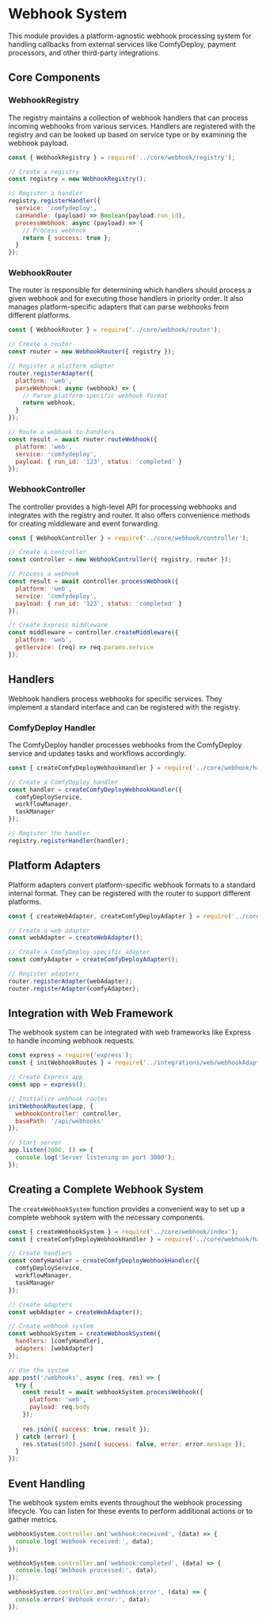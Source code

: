 # Webhook System

This module provides a platform-agnostic webhook processing system for handling callbacks from external services like ComfyDeploy, payment processors, and other third-party integrations.

## Core Components

### WebhookRegistry

The registry maintains a collection of webhook handlers that can process incoming webhooks from various services. Handlers are registered with the registry and can be looked up based on service type or by examining the webhook payload.

```javascript
const { WebhookRegistry } = require('../core/webhook/registry');

// Create a registry
const registry = new WebhookRegistry();

// Register a handler
registry.registerHandler({
  service: 'comfydeploy',
  canHandle: (payload) => Boolean(payload.run_id),
  processWebhook: async (payload) => {
    // Process webhook
    return { success: true };
  }
});
```

### WebhookRouter

The router is responsible for determining which handlers should process a given webhook and for executing those handlers in priority order. It also manages platform-specific adapters that can parse webhooks from different platforms.

```javascript
const { WebhookRouter } = require('../core/webhook/router');

// Create a router
const router = new WebhookRouter({ registry });

// Register a platform adapter
router.registerAdapter({
  platform: 'web',
  parseWebhook: async (webhook) => {
    // Parse platform-specific webhook format
    return webhook;
  }
});

// Route a webhook to handlers
const result = await router.routeWebhook({
  platform: 'web',
  service: 'comfydeploy',
  payload: { run_id: '123', status: 'completed' }
});
```

### WebhookController

The controller provides a high-level API for processing webhooks and integrates with the registry and router. It also offers convenience methods for creating middleware and event forwarding.

```javascript
const { WebhookController } = require('../core/webhook/controller');

// Create a controller
const controller = new WebhookController({ registry, router });

// Process a webhook
const result = await controller.processWebhook({
  platform: 'web',
  service: 'comfydeploy',
  payload: { run_id: '123', status: 'completed' }
});

// Create Express middleware
const middleware = controller.createMiddleware({
  platform: 'web',
  getService: (req) => req.params.service
});
```

## Handlers

Webhook handlers process webhooks for specific services. They implement a standard interface and can be registered with the registry.

### ComfyDeploy Handler

The ComfyDeploy handler processes webhooks from the ComfyDeploy service and updates tasks and workflows accordingly.

```javascript
const { createComfyDeployWebhookHandler } = require('../core/webhook/handlers/comfyDeployHandler');

// Create a ComfyDeploy handler
const handler = createComfyDeployWebhookHandler({
  comfyDeployService,
  workflowManager,
  taskManager
});

// Register the handler
registry.registerHandler(handler);
```

## Platform Adapters

Platform adapters convert platform-specific webhook formats to a standard internal format. They can be registered with the router to support different platforms.

```javascript
const { createWebAdapter, createComfyDeployAdapter } = require('../core/webhook/adapter');

// Create a web adapter
const webAdapter = createWebAdapter();

// Create a ComfyDeploy-specific adapter
const comfyAdapter = createComfyDeployAdapter();

// Register adapters
router.registerAdapter(webAdapter);
router.registerAdapter(comfyAdapter);
```

## Integration with Web Framework

The webhook system can be integrated with web frameworks like Express to handle incoming webhook requests.

```javascript
const express = require('express');
const { initWebhookRoutes } = require('../integrations/web/webhookAdapter');

// Create Express app
const app = express();

// Initialize webhook routes
initWebhookRoutes(app, {
  webhookController: controller,
  basePath: '/api/webhooks'
});

// Start server
app.listen(3000, () => {
  console.log('Server listening on port 3000');
});
```

## Creating a Complete Webhook System

The `createWebhookSystem` function provides a convenient way to set up a complete webhook system with the necessary components.

```javascript
const { createWebhookSystem } = require('../core/webhook/index');
const { createComfyDeployWebhookHandler } = require('../core/webhook/handlers/comfyDeployHandler');

// Create handlers
const comfyHandler = createComfyDeployWebhookHandler({
  comfyDeployService,
  workflowManager,
  taskManager
});

// Create adapters
const webAdapter = createWebAdapter();

// Create webhook system
const webhookSystem = createWebhookSystem({
  handlers: [comfyHandler],
  adapters: [webAdapter]
});

// Use the system
app.post('/webhooks', async (req, res) => {
  try {
    const result = await webhookSystem.processWebhook({
      platform: 'web',
      payload: req.body
    });
    
    res.json({ success: true, result });
  } catch (error) {
    res.status(500).json({ success: false, error: error.message });
  }
});
```

## Event Handling

The webhook system emits events throughout the webhook processing lifecycle. You can listen for these events to perform additional actions or to gather metrics.

```javascript
webhookSystem.controller.on('webhook:received', (data) => {
  console.log('Webhook received:', data);
});

webhookSystem.controller.on('webhook:completed', (data) => {
  console.log('Webhook processed:', data);
});

webhookSystem.controller.on('webhook:error', (data) => {
  console.error('Webhook error:', data);
});
``` 